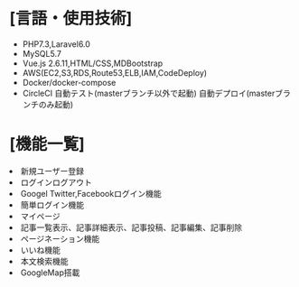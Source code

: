 <h1>[言語・使用技術]</h1>
<ul>
<li>PHP7.3,Laravel6.0</li>
<li>MySQL5.7</li>
<li>Vue.js 2.6.11,HTML/CSS,MDBootstrap</li>
<li>AWS(EC2,S3,RDS,Route53,ELB,IAM,CodeDeploy)</li>
<li>Docker/docker-compose</li>
<li>CircleCI
自動テスト(masterブランチ以外で起動)
自動デプロイ(masterブランチのみ起動)</li>
</ul>

<h1>[機能一覧]</h1>
<li>新規ユーザー登録</li>
<li>ログインログアウト</li>
<li>Googel Twitter,Facebookログイン機能</li>
<li>簡単ログイン機能</li>
<li>マイページ</li>
<li>記事一覧表示、記事詳細表示、記事投稿、記事編集、記事削除</li>
<li>ページネーション機能</li>
<li>いいね機能</li>
<li>本文検索機能</li>
<li>GoogleMap搭載</li>
